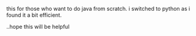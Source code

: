  this for those who want to do java from scratch. 
i switched to python as i found it a bit efficient.

 ..hope this will be helpful

